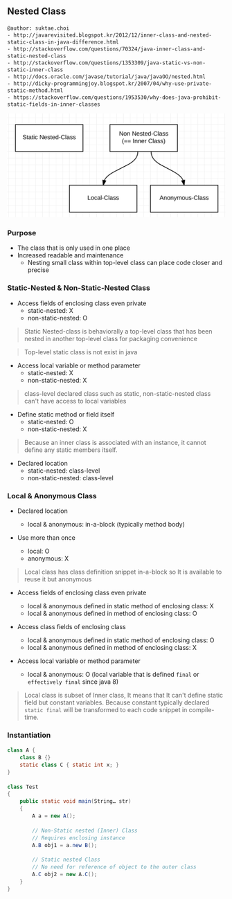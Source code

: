 ## Nested Class

```
@author: suktae.choi
- http://javarevisited.blogspot.kr/2012/12/inner-class-and-nested-static-class-in-java-difference.html
- http://stackoverflow.com/questions/70324/java-inner-class-and-static-nested-class
- http://stackoverflow.com/questions/1353309/java-static-vs-non-static-inner-class
- http://docs.oracle.com/javase/tutorial/java/javaOO/nested.html
- http://dicky-programmingjoy.blogspot.kr/2007/04/why-use-private-static-method.html
- https://stackoverflow.com/questions/1953530/why-does-java-prohibit-static-fields-in-inner-classes
```

<img src="https://github.com/agongi/study/blob/master/java/nested-class/images/Screen%20Shot%202017-06-09%20at%2001.22.27.png">

### Purpose
- The class that is only used in one place
- Increased readable and maintenance
  - Nesting small class within top-level class can place code closer and precise

### Static-Nested & Non-Static-Nested Class
- Access fields of enclosing class even private
  - static-nested: X
  - non-static-nested: O

> Static Nested-class is behaviorally a top-level class that has been nested in another top-level class for packaging convenience

> Top-level static class is not exist in java

- Access local variable or method parameter
  - static-nested: X
  - non-static-nested: X

> class-level declared class such as static, non-static-nested class can't have access to local variables

- Define static method or field itself
  - static-nested: O
  - non-static-nested: X

> Because an inner class is associated with an instance, it cannot define any static members itself.

- Declared location
  - static-nested: class-level
  - non-static-nested: class-level

### Local & Anonymous Class
- Declared location
  - local & anonymous: in-a-block (typically method body)

- Use more than once
  - local: O
  - anonymous: X

> Local class has class definition snippet in-a-block so It is available to reuse it but anonymous

- Access fields of enclosing class even private
  - local & anonymous defined in static method of enclosing class: X
  - local & anonymous defined in method of enclosing class: O

- Access class fields of enclosing class
  - local & anonymous defined in static method of enclosing class: O
  - local & anonymous defined in method of enclosing class: X

- Access local variable or method parameter
  - local & anonymous: O (local variable that is defined `final` or `effectively final` since java 8)

> Local class is subset of Inner class, It means that It can't define static field but constant variables. Because constant typically declared `static final` will be transformed to each code snippet in compile-time.

### Instantiation
```java
class A {
    class B {}
    static class C { static int x; }
}

class Test
{
    public static void main(String… str)
    {
        A a = new A();

        // Non-Static nested (Inner) Class
        // Requires enclosing instance
        A.B obj1 = a.new B();

        // Static nested Class
        // No need for reference of object to the outer class
        A.C obj2 = new A.C();
    }
}
```
